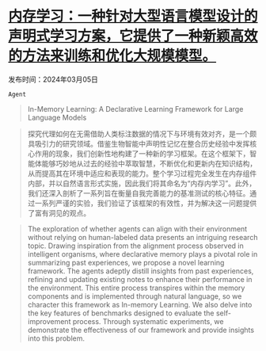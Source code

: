 # [内存学习：一种针对大型语言模型设计的声明式学习方案，它提供了一种新颖高效的方法来训练和优化大规模模型。](https://arxiv.org/abs/2403.02757)

发布时间：2024年03月05日

`Agent`

> In-Memory Learning: A Declarative Learning Framework for Large Language Models

> 探究代理如何在无需借助人类标注数据的情况下与环境有效对齐，是一个颇具吸引力的研究领域。借鉴生物智能中声明性记忆在整合历史经验中发挥核心作用的现象，我们创新性地构建了一种新的学习框架。在这个框架下，智能体能够巧妙地从过去的经验中萃取智慧，不断优化和更新内在知识结构，从而提高其在环境中适应和表现的能力。整个学习过程完全发生在内存组件内部，并以自然语言形式实施，因此我们将其命名为“内存内学习”。此外，我们还深入剖析了一系列旨在衡量自我完善能力的基准测试的核心特征。通过一系列严谨的实验，我们验证了该框架的有效性，并为解决这一问题提供了富有洞见的观点。

> The exploration of whether agents can align with their environment without relying on human-labeled data presents an intriguing research topic. Drawing inspiration from the alignment process observed in intelligent organisms, where declarative memory plays a pivotal role in summarizing past experiences, we propose a novel learning framework. The agents adeptly distill insights from past experiences, refining and updating existing notes to enhance their performance in the environment. This entire process transpires within the memory components and is implemented through natural language, so we character this framework as In-memory Learning. We also delve into the key features of benchmarks designed to evaluate the self-improvement process. Through systematic experiments, we demonstrate the effectiveness of our framework and provide insights into this problem.